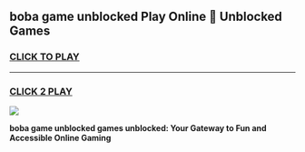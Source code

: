 
## boba game unblocked Play Online 👋 Unblocked Games
<h3>
<a href="https://premium.freeplayer.one?title=boba_game_unblocked&ref=19F">CLICK TO PLAY</a></h3>
<hr>

<h3>
<a href="https://premium.freeplayer.one?title=boba_game_unblocked&ref=19F">CLICK 2 PLAY</a>
  
</h3>

<a href="https://premium.freeplayer.one?title=boba_game_unblocked&ref=19F"><img src="https://clearcache.store/games.png"></a>


**boba game unblocked games unblocked: Your Gateway to Fun and Accessible Online Gaming**
